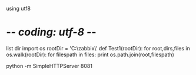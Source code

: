 using utf8
# -*- coding: utf-8 -*- 


list dir
import os
rootDir = 'C:\\zabbix\\'
def Test1(rootDir):
    for root,dirs,files in os.walk(rootDir):
        for filespath in files:
            print os.path.join(root,filespath)

python -m SimpleHTTPServer 8081
